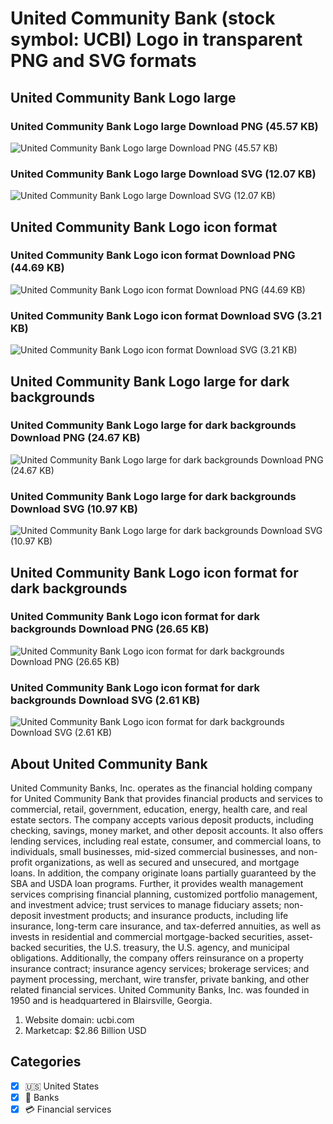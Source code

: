 # United Community Bank (stock symbol: UCBI) Logo in transparent PNG and SVG formats

## United Community Bank Logo large

### United Community Bank Logo large Download PNG (45.57 KB)

![United Community Bank Logo large Download PNG (45.57 KB)](/img/orig/UCBI_BIG-3a97a230.png)

### United Community Bank Logo large Download SVG (12.07 KB)

![United Community Bank Logo large Download SVG (12.07 KB)](/img/orig/UCBI_BIG-2aeaa9b1.svg)

## United Community Bank Logo icon format

### United Community Bank Logo icon format Download PNG (44.69 KB)

![United Community Bank Logo icon format Download PNG (44.69 KB)](/img/orig/UCBI-0a31beda.png)

### United Community Bank Logo icon format Download SVG (3.21 KB)

![United Community Bank Logo icon format Download SVG (3.21 KB)](/img/orig/UCBI-13a0913e.svg)

## United Community Bank Logo large for dark backgrounds

### United Community Bank Logo large for dark backgrounds Download PNG (24.67 KB)

![United Community Bank Logo large for dark backgrounds Download PNG (24.67 KB)](/img/orig/UCBI_BIG.D-4208b8b6.png)

### United Community Bank Logo large for dark backgrounds Download SVG (10.97 KB)

![United Community Bank Logo large for dark backgrounds Download SVG (10.97 KB)](/img/orig/UCBI_BIG.D-584883dd.svg)

## United Community Bank Logo icon format for dark backgrounds

### United Community Bank Logo icon format for dark backgrounds Download PNG (26.65 KB)

![United Community Bank Logo icon format for dark backgrounds Download PNG (26.65 KB)](/img/orig/UCBI.D-8b3f038b.png)

### United Community Bank Logo icon format for dark backgrounds Download SVG (2.61 KB)

![United Community Bank Logo icon format for dark backgrounds Download SVG (2.61 KB)](/img/orig/UCBI.D-649cfc79.svg)

## About United Community Bank

United Community Banks, Inc. operates as the financial holding company for United Community Bank that provides financial products and services to commercial, retail, government, education, energy, health care, and real estate sectors. The company accepts various deposit products, including checking, savings, money market, and other deposit accounts. It also offers lending services, including real estate, consumer, and commercial loans, to individuals, small businesses, mid-sized commercial businesses, and non-profit organizations, as well as secured and unsecured, and mortgage loans. In addition, the company originate loans partially guaranteed by the SBA and USDA loan programs. Further, it provides wealth management services comprising financial planning, customized portfolio management, and investment advice; trust services to manage fiduciary assets; non-deposit investment products; and insurance products, including life insurance, long-term care insurance, and tax-deferred annuities, as well as invests in residential and commercial mortgage-backed securities, asset-backed securities, the U.S. treasury, the U.S. agency, and municipal obligations. Additionally, the company offers reinsurance on a property insurance contract; insurance agency services; brokerage services; and payment processing, merchant, wire transfer, private banking, and other related financial services. United Community Banks, Inc. was founded in 1950 and is headquartered in Blairsville, Georgia.

1. Website domain: ucbi.com
2. Marketcap: $2.86 Billion USD


## Categories
- [x] 🇺🇸 United States
- [x] 🏦 Banks
- [x] 💳 Financial services
